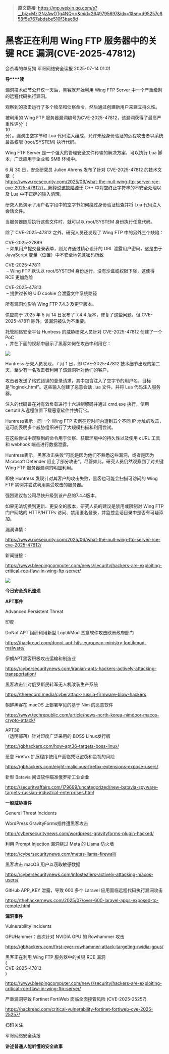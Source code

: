 > **原文链接**: https://mp.weixin.qq.com/s?__biz=MzI2NzAwOTg4NQ==&mid=2649795697&idx=1&sn=d95257c858f5e767abdabe510f3bac8d

#  黑客正在利用 Wing FTP 服务器中的关键 RCE 漏洞(CVE-2025-47812)  
会杀毒的单反狗  军哥网络安全读报   2025-07-14 01:01  
  
**导****读**  
  
  
  
漏洞技术细节公开仅一天后，黑客就开始利用 Wing FTP Server 中一个严重级别的远程代码执行漏洞。  
  
  
观察到的攻击运行了多个枚举和侦察命令，然后通过创建新用户来建立持久性。  
  
  
被利用的 Wing FTP 服务器漏洞编号为CVE-2025-47812，该漏洞获得了最高严重性评分（  
10  
分）。漏洞由空字节和 Lua 代码注入组成，允许未经身份验证的远程攻击者以系统最高权限 (root/SYSTEM) 执行代码。  
  
  
Wing FTP Server 是一个强大的管理安全文件传输的解决方案，可以执行 Lua 脚本，广泛应用于企业和 SMB 环境中。  
  
  
6 月 30 日，安全研究员 Julien Ahrens 发布了针对 CVE-2025-47812 的技术文章（  
https://www.rcesecurity.com/2025/06/what-the-null-wing-ftp-server-rce-cve-2025-47812/），解释说该缺陷源于 C++ 中对空终止字符串的不安全处理以及 Lua 中不正确的输入清理。  
  
  
研究人员演示了用户名字段中的空字节如何绕过身份验证检查并将 Lua 代码注入会话文件。  
  
  
当服务器随后执行这些文件时，就可以以 root/SYSTEM 身份执行任意代码。  
  
  
除了 CVE-2025-47812 之外，研究人员还发现了 Wing FTP 中的另外三个缺陷：  
  
  
CVE-2025-27889  
 – 如果用户提交登录表单，则允许通过精心设计的 URL 泄露用户密码，这是由于 JavaScript 变量（位置）中不安全地包含密码所致  
  
  
CVE-2025-47811  
 – Wing FTP 默认以 root/SYSTEM 身份运行，没有沙盒或权限下降，这使得 RCE 更加危险  
  
  
CVE-2025-47813  
 – 提供过长的 UID cookie 会泄露文件系统路径  
  
所有漏洞均影响 Wing FTP 7.4.3 及更早版本。  
  
  
供应商于 2025 年 5 月 14 日发布了 7.4.4 版本，修复了这些问题，但 CVE-2025-47811 除外，该漏洞被认为不重要。  
  
  
托管网络安全平台 Huntress 的威胁研究人员针对 CVE-2025-47812 创建了一个  
PoC  
，并在下面的视频中展示了黑客如何在攻击中利用它：  
  
![](https://mmbiz.qpic.cn/mmbiz_png/AnRWZJZfVaGB6KIkwlOQfqfyumm8454TDRjXgnchnGWXcmVlmx9q5yy2Sjqb3nqTySibUoCIkSxicEgPniag07YiaA/640?wx_fmt=png&from=appmsg "")  
  
  
Huntress 研究人员发现，7 月 1 日，即 CVE-2025-47812 技术细节出现的第二天，至少有一名攻击者利用了该漏洞针对他们的客户。  
  
  
攻击者发送了格式错误的登录请求，其中包含注入了空字节的用户名，目标是“loginok.html”。这些输入创建了恶意会话 .lua 文件，并将 Lua 代码注入服务器。  
  
  
注入的代码旨在对有效负载进行十六进制解码并通过 cmd.exe 执行，使用 certutil 从远程位置下载恶意软件并执行它。  
  
  
Huntress表示，同一个 Wing FTP 实例在短时间内遭到五个不同 IP 地址的攻击，这可能表明多个威胁组织进行了大规模扫描和利用尝试。  
  
  
在这些尝试中观察到的命令用于侦察、获取环境中的持久性以及使用 cURL 工具和 webhook 端点进行数据泄露。  
  
  
Huntress表示，黑客攻击失败“可能是因为他们不熟悉这些漏洞，或者是因为 Microsoft Defender 阻止了部分攻击”。尽管如此，研究人员仍然观察到了对关键 Wing FTP 服务器漏洞的明显利用。  
  
  
即使 Huntress 发现针对其客户的攻击失败，黑客也可能会扫描可访问的 Wing FTP 实例并尝试利用易受攻击的服务器。  
  
  
强烈建议各公司尽快升级到该产品的7.4.4版本。  
  
  
如果无法切换到更新、更安全的版本，研究人员的建议是禁用或限制对 Wing FTP 门户网站的 HTTP/HTTPs 访问、禁用匿名登录，并监控会话目录中是否有可疑添加。  
  
  
漏洞详情：  
  
https://www.rcesecurity.com/2025/06/what-the-null-wing-ftp-server-rce-cve-2025-47812/  
  
  
新闻链接：  
  
https://www.bleepingcomputer.com/news/security/hackers-are-exploiting-critical-rce-flaw-in-wing-ftp-server/  
  
![](https://mmbiz.qpic.cn/mmbiz_svg/McYMgia19V0WHlibFPFtGclHY120OMhgwDUwJeU5D8KY3nARGC1mBpGMlExuV3bibicibJqMzAHnDDlNa5SZaUeib46xSzdeKIzoJA/640?wx_fmt=svg "")  
  
**今日安全资讯速递**  
  
  
  
**APT事件**  
  
  
Advanced Persistent Threat  
  
印度  
  
DoNot APT 组织利用新型 LoptikMod 恶意软件攻击欧洲政府部门  
  
https://hackread.com/donot-apt-hits-european-ministry-loptikmod-malware/  
  
  
伊朗APT黑客积极攻击运输和制造业  
  
https://cybersecuritynews.com/iranian-apts-hackers-actively-attacking-transportation/  
  
  
黑客攻击针对俄罗斯民转军无人机改装生产系统  
  
https://therecord.media/cyberattack-russia-firmware-blow-hackers  
  
  
朝鲜黑客在 macOS 上部署罕见的基于 Nim 的恶意软件  
  
https://www.techrepublic.com/article/news-north-korea-nimdoor-macos-crypto-attack/  
  
  
APT36  
（透明部落）针对印度广泛采用的 BOSS Linux发行版  
  
https://gbhackers.com/how-apt36-targets-boss-linux/  
  
  
恶意 Firefox 扩展程序使用户面临凭证盗窃和监视的风险  
  
https://gbhackers.com/eight-malicious-firefox-extensions-expose-users/  
  
  
新型 Batavia 间谍软件瞄准俄罗斯工业企业  
  
https://securityaffairs.com/179699/uncategorized/new-batavia-spyware-targets-russian-industrial-enterprises.html  
  
  
  
**一般威胁事件**  
  
  
General Threat Incidents  
  
WordPress GravityForms插件遭黑客攻击  
  
http://cybersecuritynews.com/wordpress-gravityforms-plugin-hacked/  
  
  
利用 Prompt Injection 漏洞绕过 Meta 的 Llama 防火墙  
  
https://cybersecuritynews.com/metas-llama-firewall/  
  
  
黑客攻击 macOS 用户以窃取敏感数据  
  
https://cybersecuritynews.com/infostealers-actively-attacking-macos-users/  
  
  
GitHub APP_KEY 泄露，导致 600 多个 Laravel 应用面临远程代码执行漏洞攻击  
  
https://thehackernews.com/2025/07/over-600-laravel-apps-exposed-to-remote.html  
  
  
**漏洞事件**  
  
  
Vulnerability Incidents  
  
GPUHammer：首次针对 NVIDIA GPU 的 Rowhammer 攻击  
  
https://gbhackers.com/first-ever-rowhammer-attack-targeting-nvidia-gpus/  
  
  
黑客正在利用 Wing FTP 服务器中的关键 RCE 漏洞  
(  
CVE-2025-47812  
)  
  
https://www.bleepingcomputer.com/news/security/hackers-are-exploiting-critical-rce-flaw-in-wing-ftp-server/  
  
  
严重漏洞导致 Fortinet FortiWeb 面临全面接管风险 (CVE-2025-25257)  
  
https://hackread.com/critical-vulnerability-fortinet-fortiweb-cve-2025-25257/  
  
扫码关注  
  
军哥网络安全读报  
  
**讲述普通人能听懂的安全故事**  
  
